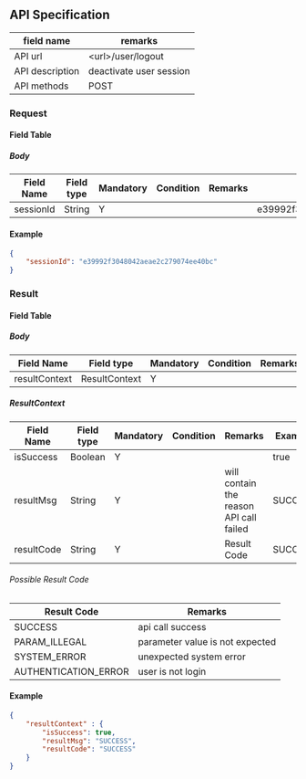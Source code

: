 ## API Specification

| field name      | remarks                 |
| --------------- | ----------------------- |
| API url         | \<url\>/user/logout     |
| API description | deactivate user session |
| API methods     | POST                    |

### Request
#### Field Table

##### Body

| Field Name | Field type | Mandatory | Condition | Remarks | Example                          |
| ---------- | ---------- | --------- | --------- | ------- | -------------------------------- |
| sessionId  | String     | Y         |           |         | e39992f3048042aeae2c279074ee40bc |

#### Example

```json
{
    "sessionId": "e39992f3048042aeae2c279074ee40bc"
}
```

### Result
#### Field Table

##### Body


| Field Name    | Field type    | Mandatory | Condition | Remarks | Example |
| ------------- | ------------- | --------- | --------- | ------- | ------- |
| resultContext | ResultContext | Y         |           |         |         |

##### ResultContext

| Field Name | Field type | Mandatory | Condition | Remarks                                 | Example |
| ---------- | ---------- | --------- | --------- | --------------------------------------- | ------- |
| isSuccess  | Boolean    | Y         |           |                                         | true    |
| resultMsg  | String     | Y         |           | will contain the reason API call failed | SUCCESS |
| resultCode | String     | Y         |           | Result Code                             | SUCCESS |

###### Possible Result Code
| Result Code          | Remarks                         |
| -------------------- | ------------------------------- |
| SUCCESS              | api call success                |
| PARAM_ILLEGAL        | parameter value is not expected |
| SYSTEM_ERROR         | unexpected system error         |
| AUTHENTICATION_ERROR | user is not login               |

#### Example

```json
{
    "resultContext" : {
        "isSuccess": true,
        "resultMsg": "SUCCESS",
        "resultCode": "SUCCESS"
    }
}
```